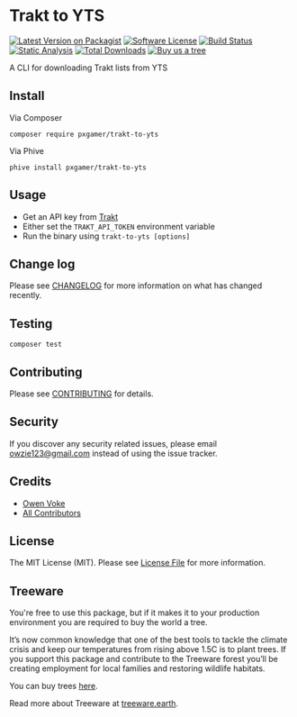 # Trakt to YTS

[![Latest Version on Packagist][ico-version]][link-packagist]
[![Software License][ico-license]](LICENSE.md)
[![Build Status][ico-github-actions]][link-github-actions]
[![Static Analysis][ico-static-analysis]][link-static-analysis]
[![Total Downloads][ico-downloads]][link-downloads]
[![Buy us a tree][ico-treeware-gifting]][link-treeware-gifting]

A CLI for downloading Trakt lists from YTS

## Install

Via Composer

```shell
composer require pxgamer/trakt-to-yts
```

Via Phive

```shell
phive install pxgamer/trakt-to-yts
```

## Usage

- Get an API key from [Trakt][link-trakt-api]
- Either set the `TRAKT_API_TOKEN` environment variable
- Run the binary using `trakt-to-yts [options]`

## Change log

Please see [CHANGELOG](CHANGELOG.md) for more information on what has changed recently.

## Testing

``` shell
composer test
```

## Contributing

Please see [CONTRIBUTING](.github/CONTRIBUTING.md) for details.

## Security

If you discover any security related issues, please email owzie123@gmail.com instead of using the issue tracker.

## Credits

- [Owen Voke][link-author]
- [All Contributors][link-contributors]

## License

The MIT License (MIT). Please see [License File](LICENSE.md) for more information.

## Treeware

You're free to use this package, but if it makes it to your production environment you are required to buy the world a
tree.

It’s now common knowledge that one of the best tools to tackle the climate crisis and keep our temperatures from rising
above 1.5C is to plant trees. If you support this package and contribute to the Treeware forest you’ll be creating
employment for local families and restoring wildlife habitats.

You can buy trees [here][link-treeware-gifting].

Read more about Treeware at [treeware.earth][link-treeware].

[ico-version]: https://img.shields.io/packagist/v/pxgamer/trakt-to-yts.svg?style=flat-square
[ico-license]: https://img.shields.io/badge/license-MIT-brightgreen.svg?style=flat-square
[ico-github-actions]: https://img.shields.io/github/workflow/status/pxgamer/trakt-to-yts/Tests.svg?style=flat-square
[ico-static-analysis]: https://img.shields.io/github/workflow/status/pxgamer/trakt-to-yts/Static%20Analysis.svg?style=flat-square&label=Static%20Analysis
[ico-downloads]: https://img.shields.io/packagist/dt/pxgamer/trakt-to-yts.svg?style=flat-square
[ico-treeware-gifting]: https://img.shields.io/badge/Treeware-%F0%9F%8C%B3-lightgreen?style=flat-square

[link-packagist]: https://packagist.org/packages/pxgamer/trakt-to-yts
[link-github-actions]: https://github.com/pxgamer/trakt-to-yts/actions
[link-static-analysis]: https://github.com/pxgamer/trakt-to-yts/actions/workflows/static.yml
[link-downloads]: https://packagist.org/packages/pxgamer/trakt-to-yts
[link-trakt-api]: https://trakt.tv/oauth/applications
[link-treeware]: https://treeware.earth
[link-treeware-gifting]: https://ecologi.com/owenvoke?gift-trees
[link-author]: https://github.com/owenvoke
[link-contributors]: ../../contributors

